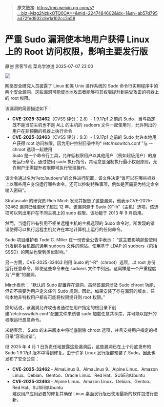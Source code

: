 > **原文链接**: https://mp.weixin.qq.com/s?__biz=Mzg2NzkxOTQ0OA==&mid=2247484602&idx=1&sn=ab57d795ad72fed932c8e1a102cc3a58

#  严重 Sudo 漏洞使本地用户获得 Linux 上的 Root 访问权限，影响主要发行版  
原创 黑客节点  菜鸟学渗透   2025-07-07 23:00  
  
![](https://mmbiz.qpic.cn/mmbiz_png/hZGcrKavvZklfAg4WQQfPdLHq2VDjeCThAqvLzValLZDiazngIV8kHPesZCHNcp8pz1P7KLic1JvEv3OMdZDGYXw/640?wx_fmt=png&from=appmsg "")  
  
网络安全研究人员披露了 Linux 和类 Unix 操作系统的 Sudo 命令行实用程序中的两个安全漏洞，这些漏洞可能使本地攻击者能够将其权限提升到易受攻击的机器上的 root 权限。  
  
该漏洞的简要描述如下：  
- **CVE-2025-32462**（CVSS 评分：2.8）- 1.9.17p1 之前的 Sudo，当与指定既不是当前主机也不是 ALL 的主机的 sudoers 文件一起使用时，允许列出的用户在非预期的机器上执行命令  
- **CVE-2025-32463**（CVSS 评分：9.3）- 1.9.17p1 之前的 Sudo 允许本地用户获得 root 访问权限，因为用户控制目录中的“ /etc/nsswitch.conf ”与 --chroot 选项一起使用  
Sudo 是一个命令行工具，允许低权限用户以其他用户（例如超级用户）的身份运行命令。通过使用 sudo 执行指令，其理念是强制执行最小权限原则，允许用户无需提升权限即可执行管理操作。  
  
该命令通过名为“/etc/sudoers”的文件进行配置，该文件决定“谁可以在哪些机器上以哪些用户身份运行哪些命令，还可以控制特殊事项，例如是否需要为特定命令输入密码”。  
  
Stratascale 的研究员 Rich Mirch 发现并报告了这些漏洞，他表示CVE-2025-32462 漏洞已经潜伏了超过 12 年。该漏洞源于 Sudo 的“-h”（主机）选项，该选项可以列出用户在不同主机上的 sudo 权限。该功能于 2013 年 9 月启用。  
  
然而，当运行带有引用不相关远程主机的主机选项的 Sudo 命令时，所发现的错误使得可以执行远程主机允许在本地计算机上运行的任何命令。  
  
Sudo 项目维护者 Todd C. Miller 在一份安全公告中表示： “这主要影响那些使用分发到多台机器的通用 sudoers 文件的网站。使用基于 LDAP 的 sudoers（包括 SSSD）的网站也受到类似影响。”  
  
另一方面，CVE-2025-32463 利用 Sudo 的“-R”（chroot）选项，以 root 身份运行任意命令，即使这些命令未在 sudoers 文件中列出。这同样是一个严重程度为“严重”的漏洞。  
  
Mirch表示： “默认的 Sudo 配置存在漏洞。虽然该漏洞涉及 Sudo chroot 功能，但它不需要为用户定义任何 Sudo 规则。因此，如果安装了存在漏洞的版本，任何本地非特权用户都有可能将权限提升到 root 权限。”  
  
换句话说，该漏洞允许攻击者通过在用户指定的根目录下创建“/etc/nsswitch.conf”配置文件来诱骗 sudo 加载任意共享库，并可能以提升的权限运行恶意命令。  
  
米勒表示， Sudo 的未来版本中将彻底删除 chroot 选项，并且支持用户指定的根目录“容易出错”。  
  
继 2025 年 4 月 1 日负责任地披露这些漏洞后，这些漏洞已在上个月底发布的 Sudo 1.9.17p1 版本中得到修复。由于许多 Linux 发行版都预装了 Sudo，因此也发布了安全公告：  
- **CVE-2025-32462** - AlmaLinux 8、AlmaLinux 9、Alpine Linux、Amazon Linux、Debian、Gentoo、Oracle Linux、Red Hat、SUSE和Ubuntu  
- **CVE-2025-32463** - Alpine Linux、Amazon Linux、Debian、Gentoo、Red Hat、SUSE和Ubuntu  
建议用户应用必要的修复并确保 Linux 桌面发行版已使用最新的软件包进行更新。  
  
